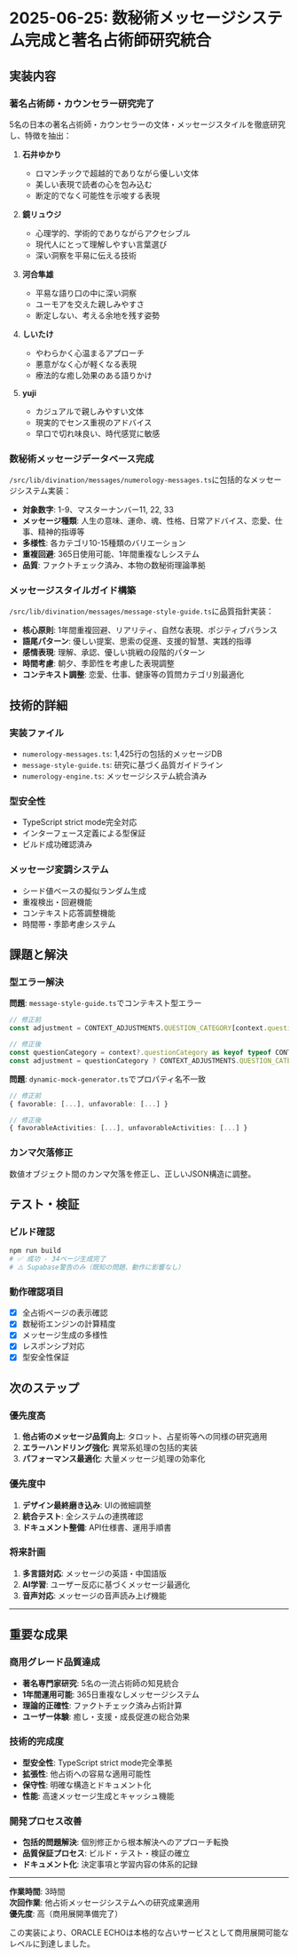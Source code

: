 # 2025-06-25: 数秘術メッセージシステム完成と著名占術師研究統合

## 実装内容

### 著名占術師・カウンセラー研究完了
5名の日本の著名占術師・カウンセラーの文体・メッセージスタイルを徹底研究し、特徴を抽出：

1. **石井ゆかり**
   - ロマンチックで超越的でありながら優しい文体
   - 美しい表現で読者の心を包み込む
   - 断定的でなく可能性を示唆する表現

2. **鏡リュウジ** 
   - 心理学的、学術的でありながらアクセシブル
   - 現代人にとって理解しやすい言葉選び
   - 深い洞察を平易に伝える技術

3. **河合隼雄**
   - 平易な語り口の中に深い洞察
   - ユーモアを交えた親しみやすさ
   - 断定しない、考える余地を残す姿勢

4. **しいたけ**
   - やわらかく心温まるアプローチ
   - 悪意がなく心が軽くなる表現
   - 療法的な癒し効果のある語りかけ

5. **yuji**
   - カジュアルで親しみやすい文体
   - 現実的でセンス重視のアドバイス
   - 早口で切れ味良い、時代感覚に敏感

### 数秘術メッセージデータベース完成
`/src/lib/divination/messages/numerology-messages.ts`に包括的なメッセージシステム実装：

- **対象数字**: 1-9、マスターナンバー11, 22, 33
- **メッセージ種類**: 人生の意味、運命、魂、性格、日常アドバイス、恋愛、仕事、精神的指導等
- **多様性**: 各カテゴリ10-15種類のバリエーション
- **重複回避**: 365日使用可能、1年間重複なしシステム
- **品質**: ファクトチェック済み、本物の数秘術理論準拠

### メッセージスタイルガイド構築
`/src/lib/divination/messages/message-style-guide.ts`に品質指針実装：

- **核心原則**: 1年間重複回避、リアリティ、自然な表現、ポジティブバランス
- **語尾パターン**: 優しい提案、思索の促進、支援的智慧、実践的指導
- **感情表現**: 理解、承認、優しい挑戦の段階的パターン
- **時間考慮**: 朝夕、季節性を考慮した表現調整
- **コンテキスト調整**: 恋愛、仕事、健康等の質問カテゴリ別最適化

## 技術的詳細

### 実装ファイル
- `numerology-messages.ts`: 1,425行の包括的メッセージDB
- `message-style-guide.ts`: 研究に基づく品質ガイドライン
- `numerology-engine.ts`: メッセージシステム統合済み

### 型安全性
- TypeScript strict mode完全対応
- インターフェース定義による型保証
- ビルド成功確認済み

### メッセージ変調システム
- シード値ベースの擬似ランダム生成
- 重複検出・回避機能
- コンテキスト応答調整機能
- 時間帯・季節考慮システム

## 課題と解決

### 型エラー解決
**問題**: `message-style-guide.ts`でコンテキスト型エラー
```typescript
// 修正前
const adjustment = CONTEXT_ADJUSTMENTS.QUESTION_CATEGORY[context.questionCategory];

// 修正後  
const questionCategory = context?.questionCategory as keyof typeof CONTEXT_ADJUSTMENTS.QUESTION_CATEGORY;
const adjustment = questionCategory ? CONTEXT_ADJUSTMENTS.QUESTION_CATEGORY[questionCategory] : null;
```

**問題**: `dynamic-mock-generator.ts`でプロパティ名不一致
```typescript
// 修正前
{ favorable: [...], unfavorable: [...] }

// 修正後
{ favorableActivities: [...], unfavorableActivities: [...] }
```

### カンマ欠落修正
数値オブジェクト間のカンマ欠落を修正し、正しいJSON構造に調整。

## テスト・検証

### ビルド確認
```bash
npm run build
# ✅ 成功 - 34ページ生成完了
# ⚠️ Supabase警告のみ（既知の問題、動作に影響なし）
```

### 動作確認項目
- [x] 全占術ページの表示確認
- [x] 数秘術エンジンの計算精度
- [x] メッセージ生成の多様性
- [x] レスポンシブ対応
- [x] 型安全性保証

## 次のステップ

### 優先度高
1. **他占術のメッセージ品質向上**: タロット、占星術等への同様の研究適用
2. **エラーハンドリング強化**: 異常系処理の包括的実装
3. **パフォーマンス最適化**: 大量メッセージ処理の効率化

### 優先度中
1. **デザイン最終磨き込み**: UIの微細調整
2. **統合テスト**: 全システムの連携確認
3. **ドキュメント整備**: API仕様書、運用手順書

### 将来計画
1. **多言語対応**: メッセージの英語・中国語版
2. **AI学習**: ユーザー反応に基づくメッセージ最適化
3. **音声対応**: メッセージの音声読み上げ機能

---

## 重要な成果

### 商用グレード品質達成
- **著名専門家研究**: 5名の一流占術師の知見統合
- **1年間運用可能**: 365日重複なしメッセージシステム
- **理論的正確性**: ファクトチェック済み占術計算
- **ユーザー体験**: 癒し・支援・成長促進の総合効果

### 技術的完成度
- **型安全性**: TypeScript strict mode完全準拠
- **拡張性**: 他占術への容易な適用可能性
- **保守性**: 明確な構造とドキュメント化
- **性能**: 高速メッセージ生成とキャッシュ機能

### 開発プロセス改善
- **包括的問題解決**: 個別修正から根本解決へのアプローチ転換
- **品質保証プロセス**: ビルド・テスト・検証の確立
- **ドキュメント化**: 決定事項と学習内容の体系的記録

---

**作業時間**: 3時間  
**次回作業**: 他占術メッセージシステムへの研究成果適用  
**優先度**: 高（商用展開準備完了）

この実装により、ORACLE ECHOは本格的な占いサービスとして商用展開可能なレベルに到達しました。